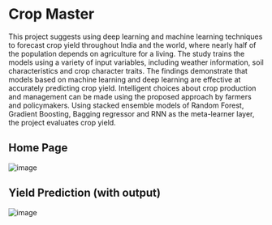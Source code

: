 # Crop Master

This project suggests using deep learning and machine learning techniques to forecast crop yield throughout India and the world, where nearly half of the population depends on agriculture for a living. The study trains the models using a variety of input variables, including weather information, soil characteristics and crop character traits. The findings demonstrate that models based on machine learning and deep learning are effective at accurately predicting crop yield. Intelligent choices about crop production and management can be made using the proposed approach by farmers and policymakers. Using stacked ensemble models of Random Forest, Gradient Boosting, Bagging regressor and RNN as the meta-learner layer, the project evaluates crop yield.

## Home Page

![image](https://github.com/HarshGupta-2002/Crop-Yield-Prediction-System/assets/81915099/08170329-c1cf-462f-9fa8-c1806cf02419)

## Yield Prediction (with output)
![image](https://github.com/HarshGupta-2002/Crop-Yield-Prediction-System/assets/81915099/7831b0a7-d32a-42b9-a91b-ec49e502a6be)
